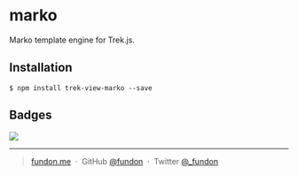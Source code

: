 # marko

Marko template engine for Trek.js.

## Installation

```
$ npm install trek-view-marko --save
```

## Badges

![](https://img.shields.io/badge/license-MIT-blue.svg)

---

> [fundon.me](https://fundon.me) &nbsp;&middot;&nbsp;
> GitHub [@fundon](https://github.com/fundon) &nbsp;&middot;&nbsp;
> Twitter [@_fundon](https://twitter.com/_fundon)
